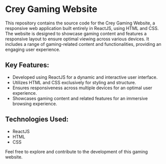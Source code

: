 # Crey Gaming Website

This repository contains the source code for the Crey Gaming Website, a responsive web application built entirely in ReactJS, using HTML and CSS. The website is designed to showcase gaming content and features a responsive layout to ensure optimal viewing across various devices. It includes a range of gaming-related content and functionalities, providing an engaging user experience.

## Key Features:
- Developed using ReactJS for a dynamic and interactive user interface.
- Utilizes HTML and CSS exclusively for styling and structure.
- Ensures responsiveness across multiple devices for an optimal user experience.
- Showcases gaming content and related features for an immersive browsing experience.

## Technologies Used:
- ReactJS
- HTML
- CSS

Feel free to explore and contribute to the development of this gaming website.
